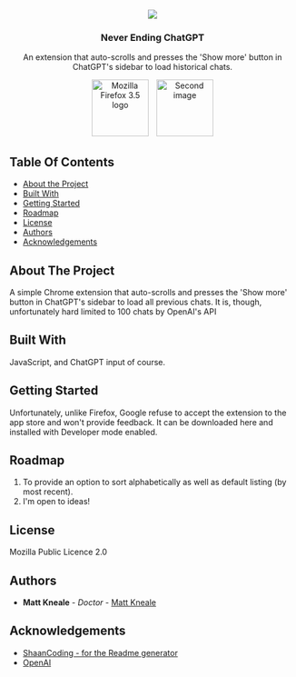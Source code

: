 <br/>
<p align="center">
  <img src="https://i.ibb.co/s5m1qJs/icon.png">
  <h3 align="center">Never Ending ChatGPT</h3>

<p align="center">
    An extension that auto-scrolls and presses the 'Show more' button in ChatGPT's sidebar to load historical chats.
    <br/>
    
<p align="center">
  <a href="https://addons.mozilla.org/en-US/firefox/addon/never-ending-chatgpt/" style="text-decoration: none;">
    <img src="https://i.ibb.co/3TXn8hz/Mozilla-Firefox-3-5-logo.png" alt="Mozilla Firefox 3.5 logo" width="100" style="margin-right: 10px;">
  </a>
  <img src="https://i.ibb.co/HdB7GTK/output-onlinepngtools.png" alt="Second image" width="100">
</p>

## Table Of Contents

* [About the Project](#about-the-project)
* [Built With](#built-with)
* [Getting Started](#getting-started)
* [Roadmap](#roadmap)
* [License](#license)
* [Authors](#authors)
* [Acknowledgements](#acknowledgements)

## About The Project

A simple Chrome extension that auto-scrolls and presses the 'Show more' button in ChatGPT's sidebar to load all previous chats. It is, though, unfortunately hard limited to 100 chats by OpenAI's API

## Built With

JavaScript, and ChatGPT input of course.

## Getting Started

Unfortunately, unlike Firefox, Google refuse to accept the extension to the app store and won't provide feedback. It can be downloaded here and installed with Developer mode enabled.

## Roadmap

1. To provide an option to sort alphabetically as well as default listing (by most recent).
2. I'm open to ideas!

## License

Mozilla Public Licence 2.0

## Authors

* **Matt Kneale** - *Doctor* - [Matt Kneale](https://linktr.ee/mattkneale)

## Acknowledgements

* [ShaanCoding - for the Readme generator](https://github.com/ShaanCoding/)
* [OpenAI](openai.com/)
